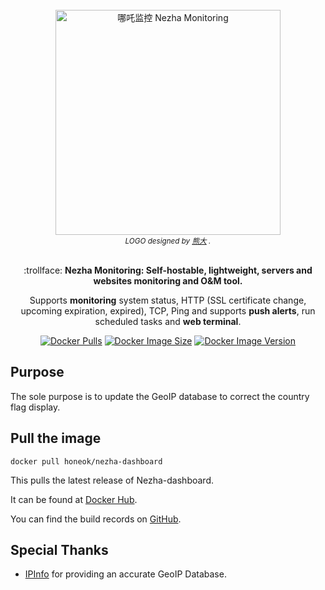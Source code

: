 <div align="center">
  <br>
  <img width="360" style="max-width:80%" src="https://github.com/nezhahq/nezha/raw/master/.github/brand.svg" title="哪吒监控 Nezha Monitoring">
  <br>
  <small><i>LOGO designed by <a href="https://xio.ng" target="_blank">熊大</a> .</i></small>
  <br><br>
  <p>:trollface: <b>Nezha Monitoring: Self-hostable, lightweight, servers and websites monitoring and O&M tool.</b></p>
  <p>Supports <b>monitoring</b> system status, HTTP (SSL certificate change, upcoming expiration, expired), TCP, Ping and supports <b>push alerts</b>, run scheduled tasks and <b>web terminal</b>.</p>
</div>

<div align="center">
  <a href="https://hub.docker.com/r/honeok/nezha-dashboard"><img src="https://img.shields.io/docker/pulls/honeok/nezha-dashboard.svg?style=flat-square" alt="Docker Pulls"></a>
  <a href="https://hub.docker.com/r/honeok/nezha-dashboard"><img src="https://img.shields.io/docker/image-size/honeok/nezha-dashboard.svg?style=flat-square" alt="Docker Image Size"></a>
  <a href="https://hub.docker.com/r/honeok/nezha-dashboard"><img src="https://img.shields.io/docker/v/honeok/nezha-dashboard.svg?style=flat-square" alt="Docker Image Version"></a>
</div>

## Purpose

The sole purpose is to update the GeoIP database to correct the country flag display.

## Pull the image

```shell
docker pull honeok/nezha-dashboard
```

This pulls the latest release of Nezha-dashboard.

It can be found at [Docker Hub][1].

You can find the build records on [GitHub][2].

## Special Thanks

- [IPInfo](https://ipinfo.io) for providing an accurate GeoIP Database.

[1]: https://hub.docker.com/r/honeok/nezha-dashboard
[2]: https://github.com/honeok/tools/tree/master/forge/nezha-dashboard